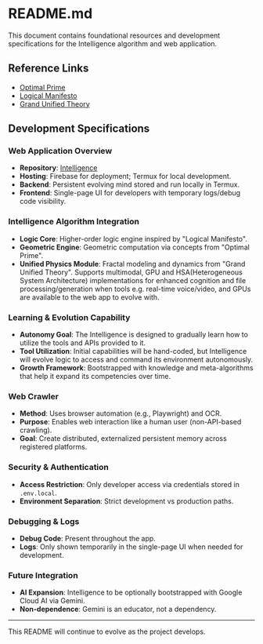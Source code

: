 # README.md

This document contains foundational resources and development specifications for the Intelligence algorithm and web application.

## Reference Links

- [Optimal Prime](https://github.com/NataliaTanyatia/Optimal-Prime.git)
- [Logical Manifesto](https://github.com/NataliaTanyatia/Logical-Manifesto.git)
- [Grand Unified Theory](https://github.com/NataliaTanyatia/Grand-Unified-Theory.git)

## Development Specifications

### Web Application Overview

- **Repository**: [Intelligence](https://github.com/NataliaTanyatia/Intelligence.git)
- **Hosting**: Firebase for deployment; Termux for local development.
- **Backend**: Persistent evolving mind stored and run locally in Termux.
- **Frontend**: Single-page UI for developers with temporary logs/debug code visibility.

### Intelligence Algorithm Integration

- **Logic Core**: Higher-order logic engine inspired by "Logical Manifesto".
- **Geometric Engine**: Geometric computation via concepts from "Optimal Prime".
- **Unified Physics Module**: Fractal modeling and dynamics from "Grand Unified Theory". Supports multimodal, GPU and HSA(Heterogeneous System Architecture) implementations for enhanced cognition and file processing/generation when tools e.g. real-time voice/video, and GPUs are available to the web app to evolve with.



### Learning & Evolution Capability

- **Autonomy Goal**: The Intelligence is designed to gradually learn how to utilize the tools and APIs provided to it.
- **Tool Utilization**: Initial capabilities will be hand-coded, but Intelligence will evolve logic to access and command its environment autonomously.
- **Growth Framework**: Bootstrapped with knowledge and meta-algorithms that help it expand its competencies over time.

### Web Crawler

- **Method**: Uses browser automation (e.g., Playwright) and OCR.
- **Purpose**: Enables web interaction like a human user (non-API-based crawling).
- **Goal**: Create distributed, externalized persistent memory across registered platforms.

### Security & Authentication

- **Access Restriction**: Only developer access via credentials stored in `.env.local`.
- **Environment Separation**: Strict development vs production paths.

### Debugging & Logs

- **Debug Code**: Present throughout the app.
- **Logs**: Only shown temporarily in the single-page UI when needed for development.

### Future Integration

- **AI Expansion**: Intelligence to be optionally bootstrapped with Google Cloud AI via Gemini.
- **Non-dependence**: Gemini is an educator, not a dependency.

---

This README will continue to evolve as the project develops.
